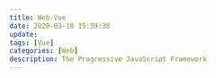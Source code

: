 ```yaml
---
title: Web-Vue
date: 2020-03-18 15:59:38
update:
tags: [Vue]
categories: [Web]
description: The Progressive JavaScript Framework
---
```


## 
